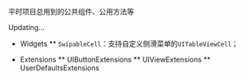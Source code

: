 平时项目总用到的公共组件、公用方法等

Updating...

* Widgets
** `SwipableCell`：支持自定义侧滑菜单的`UITableViewCell`；

* Extensions
** UIButtonExtensions
** UIViewExtensions
** UserDefaultsExtensions 
